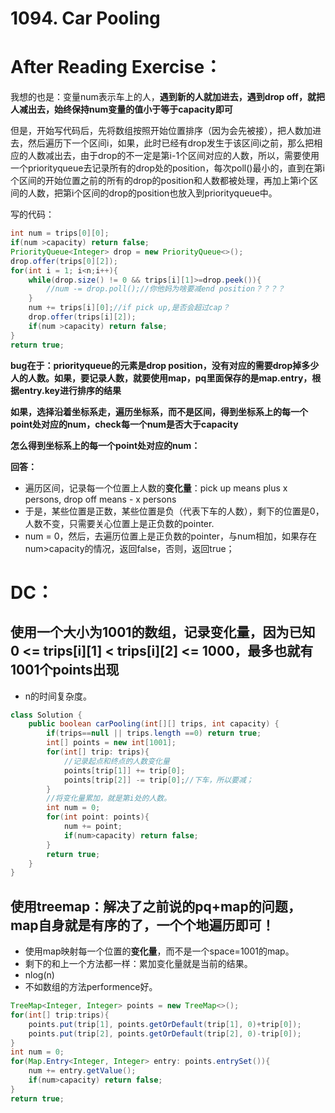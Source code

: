 # 1094. Car Pooling

# After Reading Exercise：

我想的也是：变量num表示车上的人，**遇到新的人就加进去，遇到drop off，就把人减出去，始终保持num变量的值小于等于capacity即可**

但是，开始写代码后，先将数组按照开始位置排序（因为会先被接），把人数加进去，然后遍历下一个区间i，如果，此时已经有drop发生于该区间i之前，那么把相应的人数减出去，由于drop的不一定是第i-1个区间对应的人数，所以，需要使用一个priorityqueue去记录所有的drop处的position，每次poll()最小的，直到在第i个区间的开始位置之前的所有的drop的position和人数都被处理，再加上第i个区间的人数，把第i个区间的drop的position也放入到priorityqueue中。

写的代码：
```java
int num = trips[0][0];
if(num >capacity) return false;
PriorityQueue<Integer> drop = new PriorityQueue<>();
drop.offer(trips[0][2]);
for(int i = 1; i<n;i++){
    while(drop.size() != 0 && trips[i][1]>=drop.peek()){
        //num -= drop.poll();//你他妈为啥要减end position？？？？
    }
    num += trips[i][0];//if pick up,是否会超过cap？ 
    drop.offer(trips[i][2]);
    if(num >capacity) return false;
}
return true;
```
**bug在于：priorityqueue的元素是drop position，没有对应的需要drop掉多少人的人数。如果，要记录人数，就要使用map，pq里面保存的是map.entry，根据entry.key进行排序的结果**

**如果，选择沿着坐标系走，遍历坐标系，而不是区间，得到坐标系上的每一个point处对应的num，check每一个num是否大于capacity**

**怎么得到坐标系上的每一个point处对应的num：**

**回答：**  
* 遍历区间，记录每一个位置上人数的**变化量**：pick up means plus x persons, drop off means - x persons 
* 于是，某些位置是正数，某些位置是负（代表下车的人数），剩下的位置是0，人数不变，只需要关心位置上是正负数的pointer.
* num = 0，然后，去遍历位置上是正负数的pointer，与num相加，如果存在num>capacity的情况，返回false，否则，返回true；

# DC：
## 使用一个大小为1001的数组，记录变化量，因为已知 0 <= trips[i][1] < trips[i][2] <= 1000，最多也就有1001个points出现
* n的时间复杂度。

```java
class Solution {
    public boolean carPooling(int[][] trips, int capacity) {
        if(trips==null || trips.length ==0) return true;
        int[] points = new int[1001];
        for(int[] trip: trips){
            //记录起点和终点的人数变化量
            points[trip[1]] += trip[0];
            points[trip[2]] -= trip[0];//下车，所以要减；
        }
        //将变化量累加，就是第i处的人数。
        int num = 0;
        for(int point: points){
            num += point;
            if(num>capacity) return false;
        }
        return true;
    }
}
```

## 使用treemap：解决了之前说的pq+map的问题，map自身就是有序的了，一个个地遍历即可！

* 使用map映射每一个位置的**变化量**，而不是一个space=1001的map。
* 剩下的和上一个方法都一样：累加变化量就是当前的结果。
* nlog(n)
* 不如数组的方法performence好。

```java
TreeMap<Integer, Integer> points = new TreeMap<>();
for(int[] trip:trips){
    points.put(trip[1], points.getOrDefault(trip[1], 0)+trip[0]);
    points.put(trip[2], points.getOrDefault(trip[2], 0)-trip[0]);
}
int num = 0;
for(Map.Entry<Integer, Integer> entry: points.entrySet()){
    num += entry.getValue();
    if(num>capacity) return false;
}
return true;
```


